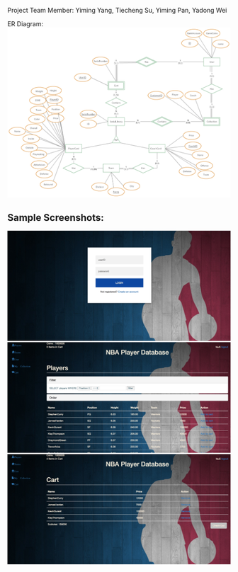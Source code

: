 Project Team Member: Yiming Yang, Tiecheng Su, Yiming Pan, Yadong Wei

ER Diagram:
![ER](sample-display/ER-Diagram.jpeg)

Sample Screenshots:
-----------------
![Login Page](sample-display/login.png)
![PLayer Cards](sample-display/player-cards.png)
![Shopping Cart](sample-display/cart.png)